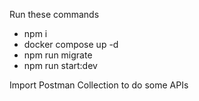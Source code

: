Run these commands
- npm i
- docker compose up -d
- npm run migrate
- npm run start:dev

Import Postman Collection to do some APIs
